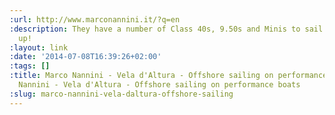 ```yaml
---
:url: http://www.marconannini.it/?q=en
:description: They have a number of Class 40s, 9.50s and Minis to sail on. Sign me
  up!
:layout: link
:date: '2014-07-08T16:39:26+02:00'
:tags: []
:title: Marco Nannini - Vela d'Altura - Offshore sailing on performance boats | Marco
  Nannini - Vela d'Altura - Offshore sailing on performance boats
:slug: marco-nannini-vela-daltura-offshore-sailing
---
```

